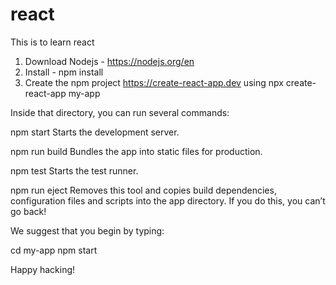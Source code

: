 # react
This is to learn react

1. Download Nodejs - https://nodejs.org/en
2. Install - npm install 
3. Create the npm project https://create-react-app.dev using npx create-react-app my-app


Inside that directory, you can run several commands:

  npm start
    Starts the development server.

  npm run build
    Bundles the app into static files for production.

  npm test
    Starts the test runner.

  npm run eject
    Removes this tool and copies build dependencies, configuration files
    and scripts into the app directory. If you do this, you can’t go back!

We suggest that you begin by typing:

  cd my-app
  npm start

Happy hacking!


